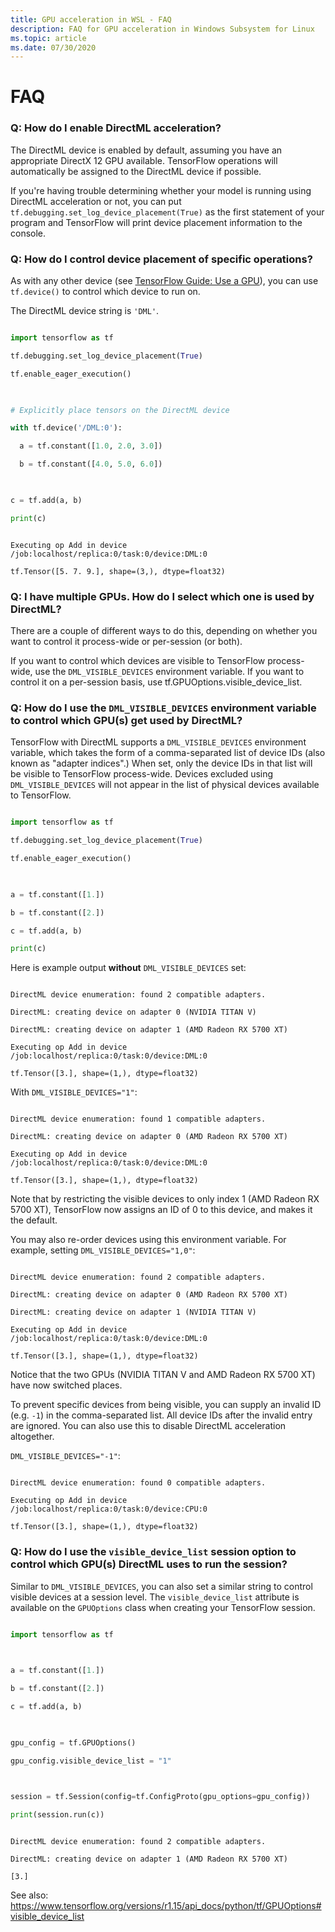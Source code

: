 ```yaml
---
title: GPU acceleration in WSL - FAQ
description: FAQ for GPU acceleration in Windows Subsystem for Linux
ms.topic: article
ms.date: 07/30/2020
---
```


# FAQ

### Q: How do I enable DirectML acceleration? 

 
The DirectML device is enabled by default, assuming you have an appropriate DirectX 12 GPU available. TensorFlow operations will automatically be assigned to the DirectML device if possible. 

If you're having trouble determining whether your model is running using DirectML acceleration or not, you can put `tf.debugging.set_log_device_placement(True)` as the first statement of your program and TensorFlow will print device placement information to the console.

### Q: How do I control device placement of specific operations? 
 

As with any other device (see [TensorFlow Guide: Use a GPU](https://www.tensorflow.org/guide/gpu)), you can use `tf.device()` to control which device to run on. 
 

The DirectML device string is `'DML'`. 


```python 

import tensorflow as tf 

tf.debugging.set_log_device_placement(True) 

tf.enable_eager_execution() 

 

# Explicitly place tensors on the DirectML device 

with tf.device('/DML:0'): 

  a = tf.constant([1.0, 2.0, 3.0]) 

  b = tf.constant([4.0, 5.0, 6.0]) 

 

c = tf.add(a, b) 

print(c) 

``` 


``` 

Executing op Add in device /job:localhost/replica:0/task:0/device:DML:0 

tf.Tensor([5. 7. 9.], shape=(3,), dtype=float32) 

``` 


### Q: I have multiple GPUs. How do I select which one is used by DirectML? 


There are a couple of different ways to do this, depending on whether you want to control it process-wide or per-session (or both). 


If you want to control which devices are visible to TensorFlow process-wide, use the `DML_VISIBLE_DEVICES` environment variable. If you want to control it on a per-session basis, use tf.GPUOptions.visible_device_list. 


### Q: How do I use the `DML_VISIBLE_DEVICES` environment variable to control which GPU(s) get used by DirectML? 

 
TensorFlow with DirectML supports a `DML_VISIBLE_DEVICES` environment variable, which takes the form of a comma-separated list of device IDs (also known as "adapter indices".) When set, only the device IDs in that list will be visible to TensorFlow process-wide. Devices excluded using `DML_VISIBLE_DEVICES` will not appear in the list of physical devices available to TensorFlow. 


```python 

import tensorflow as tf 

tf.debugging.set_log_device_placement(True) 

tf.enable_eager_execution() 

 

a = tf.constant([1.]) 

b = tf.constant([2.]) 

c = tf.add(a, b) 

print(c) 

``` 

Here is example output **without** `DML_VISIBLE_DEVICES` set: 


``` 

DirectML device enumeration: found 2 compatible adapters. 

DirectML: creating device on adapter 0 (NVIDIA TITAN V) 

DirectML: creating device on adapter 1 (AMD Radeon RX 5700 XT) 

Executing op Add in device /job:localhost/replica:0/task:0/device:DML:0 

tf.Tensor([3.], shape=(1,), dtype=float32) 

``` 


With `DML_VISIBLE_DEVICES="1"`: 


``` 

DirectML device enumeration: found 1 compatible adapters. 

DirectML: creating device on adapter 0 (AMD Radeon RX 5700 XT) 

Executing op Add in device /job:localhost/replica:0/task:0/device:DML:0 

tf.Tensor([3.], shape=(1,), dtype=float32) 

``` 


Note that by restricting the visible devices to only index 1 (AMD Radeon RX 5700 XT), TensorFlow now assigns an ID of 0 to this device, and makes it the default. 


You may also re-order devices using this environment variable. For example, setting `DML_VISIBLE_DEVICES="1,0"`: 


``` 

DirectML device enumeration: found 2 compatible adapters. 

DirectML: creating device on adapter 0 (AMD Radeon RX 5700 XT) 

DirectML: creating device on adapter 1 (NVIDIA TITAN V) 

Executing op Add in device /job:localhost/replica:0/task:0/device:DML:0 

tf.Tensor([3.], shape=(1,), dtype=float32) 

``` 

Notice that the two GPUs (NVIDIA TITAN V and AMD Radeon RX 5700 XT) have now switched places. 

To prevent specific devices from being visible, you can supply an invalid ID (e.g. `-1`) in the comma-separated list. All device IDs after the invalid entry are ignored. You can also use this to disable DirectML acceleration altogether. 

`DML_VISIBLE_DEVICES="-1"`: 

``` 

DirectML device enumeration: found 0 compatible adapters. 

Executing op Add in device /job:localhost/replica:0/task:0/device:CPU:0 

tf.Tensor([3.], shape=(1,), dtype=float32) 

``` 

### Q: How do I use the `visible_device_list` session option to control which GPU(s) DirectML uses to run the session? 


Similar to `DML_VISIBLE_DEVICES`, you can also set a similar string to control visible devices at a session level. The `visible_device_list` attribute is available on the `GPUOptions` class when creating your TensorFlow session. 


```python 

import tensorflow as tf 

 

a = tf.constant([1.]) 

b = tf.constant([2.]) 

c = tf.add(a, b) 

 

gpu_config = tf.GPUOptions() 

gpu_config.visible_device_list = "1" 

 

session = tf.Session(config=tf.ConfigProto(gpu_options=gpu_config)) 

print(session.run(c)) 

``` 


``` 

DirectML device enumeration: found 2 compatible adapters. 

DirectML: creating device on adapter 1 (AMD Radeon RX 5700 XT) 

[3.] 

``` 

See also: https://www.tensorflow.org/versions/r1.15/api_docs/python/tf/GPUOptions#visible_device_list 